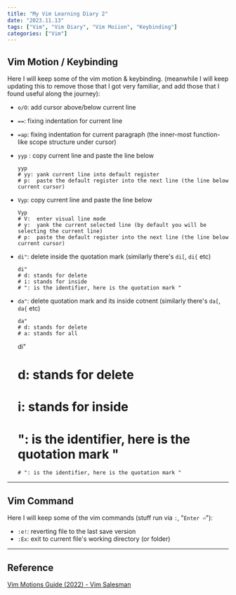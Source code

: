 ```yaml
---
title: "My Vim Learning Diary 2"
date: "2023.11.13"
tags: ["Vim", "Vim Diary", "Vim Moiion", "Keybinding"]
categories: ["Vim"]
---
```


## Vim Motion / Keybinding

Here I will keep some of the vim motion & keybinding. (meanwhile I will keep updating this to remove those that I got very familiar, and add those that I found useful along the journey):

- `o/O`: add cursor above/below current line
- `==`:  fixing indentation for current line
- `=ap`: fixing indentation for current paragraph (the inner-most function-like scope structure under cursor)
- `yyp` : copy current line and paste the line below
  ```
  yyp
  # yy: yank current line into default register
  # p:  paste the default register into the next line (the line below current cursor)

- `Vyp`: copy current line and paste the line below
  ```
  Vyp
  # V:  enter visual line mode
  # y:  yank the current selected line (by default you will be selecting the current line)
  # p:  paste the default register into the next line (the line below current cursor)
  ```

- `di"`: delete inside the quotation mark (similarly there's `di[`, `di{` etc)
  ```
  di"
  # d: stands for delete 
  # i: stands for inside 
  # ": is the identifier, here is the quotation mark "
  ```
- `da"`: delete quotation mark and its inside cotnent (similarly there's `da[`, `da{` etc)

  ```
  da"
  # d: stands for delete 
  # a: stands for all 
  ```
  di"
  # d: stands for delete 
  # i: stands for inside 
  # ": is the identifier, here is the quotation mark "
  ```
  # ": is the identifier, here is the quotation mark "
  ```

---

## Vim Command

Here I will keep some of the vim commands (stuff run via `:`, "`Enter ⏎`"):

- `:e!`: reverting file to the last save version
- `:Ex`: exit to current file's working directory (or folder)


----

## Reference

[Vim Motions Guide (2022) - Vim Salesman](https://www.youtube.com/watch?v=hsFnJgmLOLk)
